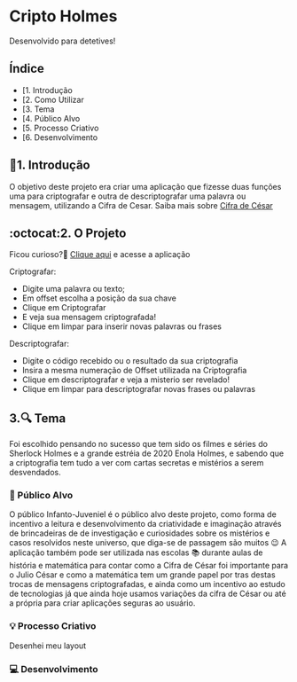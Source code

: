 # Cripto Holmes

Desenvolvido para detetives!

## Índice

* [1. Introdução
* [2. Como Utilizar
* [3. Tema
* [4. Público Alvo
* [5. Processo Criativo
* [6. Desenvolvimento


## :rocket:1. Introdução

  O objetivo deste projeto era criar uma aplicação que fizesse duas funções uma para criptografar e outra de descriptografar uma palavra ou mensagem, utilizando a Cifra de Cesar. Saiba mais sobre [Cifra de César](https://pt.wikipedia.org/wiki/Cifra_de_C%C3%A9sar)

## :octocat:2. O Projeto

Ficou curioso?:open_file_folder: [Clique aqui](https://julianaads.github.io/SAP005-cipher/) e acesse a aplicação

Criptografar:
* Digite uma palavra ou texto;
* Em offset escolha a posição da sua chave 
* Clique em Criptografar 
* E veja sua mensagem criptografada!
* Clique em limpar para inserir novas palavras ou frases

Descriptografar:
* Digite o código recebido ou o resultado da sua criptografia 
* Insira a mesma numeração de Offset utilizada na Criptografia
* Clique em descriptografar e veja a misterio ser revelado!
* Clique em limpar para descriptografar novas frases ou palavras


## 3.:mag: Tema

Foi escolhido pensando no sucesso que tem sido os filmes e séries do Sherlock Holmes e a grande estréia de 2020 Enola Holmes, e sabendo que a criptografia tem tudo a ver com cartas secretas e mistérios a serem desvendados.

### :dart: Público Alvo

O público Infanto-Juveniel é o público alvo deste projeto, como forma de incentivo a leitura e desenvolvimento da criatividade e imaginação através de brincadeiras de de investigação e curiosidades sobre os mistérios e casos resolvidos neste universo, que diga-se de passagem são muitos :wink:
A aplicação também pode ser utilizada nas escolas :books: durante aulas de história e matemática para contar como a Cifra de César foi importante para o Julio César e como a matemática tem um grande papel por tras destas trocas de mensagens criptografadas, e ainda como um incentivo ao estudo de tecnologias já que ainda hoje usamos variações da cifra de César ou até a própria para criar aplicações seguras ao usuário.


### :bulb: Processo Criativo

Desenhei meu layout 




### :computer: Desenvolvimento



